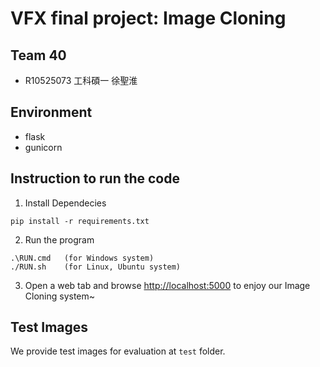 # VFX final project: Image Cloning
## Team 40
- R10525073 工科碩一 徐聖淮

## Environment
 - flask
 - gunicorn

## Instruction to run the code
1. Install Dependecies
```
pip install -r requirements.txt
```

2. Run the program
```
.\RUN.cmd   (for Windows system)
./RUN.sh    (for Linux, Ubuntu system)
```

3. Open a web tab and browse <http://localhost:5000> to enjoy our Image Cloning system~

## Test Images
We provide test images for evaluation at `test` folder.
